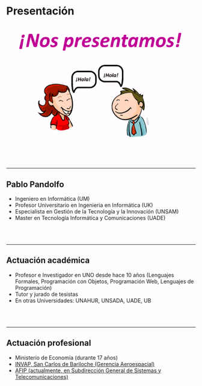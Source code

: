# Presentación

![Presentación](../img/aw_taller_presentacion.png)

<br>
<br>

---

## Pablo Pandolfo

* Ingeniero en Informática (UM)
* Profesor Universitario en Ingenieria en Informática (UK)
* Especialista en Gestión de la Tecnología y la Innovación (UNSAM)
* Master en Tecnología Informática y Comunicaciones (UADE)

<br>
<br>

---

## Actuación académica

* Profesor e Investigador en UNO desde hace 10 años (Lenguajes Formales, Programación con Objetos, Programación Web, Lenguajes de Programación)
* Tutor y jurado de tesistas
* En otras Universidades: UNAHUR, UNSADA, UADE, UB

<br>
<br>

---

## Actuación profesional

* Ministerio de Economía (durante 17 años)
* [INVAP, San Carlos de Bariloche (Gerencia Aeroespacial)](https://www.invap.com.ar/)
* [AFIP (actualmente, en Subdirección General de Sistemas y Telecomunicaciones)](https://www.afip.gob.ar/landing/default.asp)
